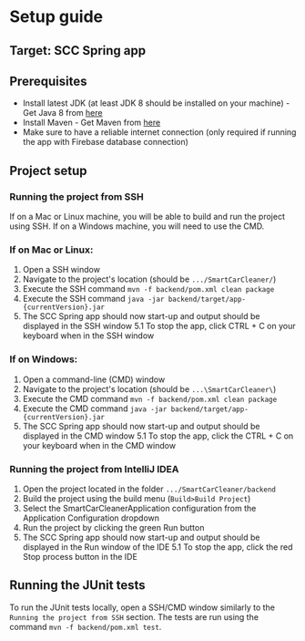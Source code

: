 # Setup guide

## Target: SCC Spring app

## Prerequisites
* Install latest JDK (at least JDK 8 should be installed on your machine) - Get Java 8 from [here](https://www.java.com/en/download/)
* Install Maven - Get Maven from [here](https://maven.apache.org/download.cgi)
* Make sure to have a reliable internet connection (only required if running the app with Firebase database connection)

## Project setup

### Running the project from SSH
If on a Mac or Linux machine, you will be able to build and run the project using SSH. If on a Windows machine, you will need to use the CMD.

### If on Mac or Linux:
1. Open a SSH window
2. Navigate to the project's location (should be `.../SmartCarCleaner/`)
3. Execute the SSH command `mvn -f backend/pom.xml clean package`
4. Execute the SSH command `java -jar backend/target/app-{currentVersion}.jar`
5. The SCC Spring app should now start-up and output should be displayed in the SSH window
5.1 To stop the app, click CTRL + C on your keyboard when in the SSH window

### If on Windows:
1. Open a command-line (CMD) window
2. Navigate to the project's location (should be `...\SmartCarCleaner\`)
3. Execute the CMD command `mvn -f backend/pom.xml clean package`
4. Execute the CMD command `java -jar backend/target/app-{currentVersion}.jar`
5. The SCC Spring app should now start-up and output should be displayed in the CMD window
5.1 To stop the app, click the CTRL + C on your keyboard when in the CMD window

### Running the project from IntelliJ IDEA
1. Open the project located in the folder `.../SmartCarCleaner/backend`
2. Build the project using the build menu (`Build>Build Project`)
3. Select the SmartCarCleanerApplication configuration from the Application Configuration dropdown
4. Run the project by clicking the green Run button
5. The SCC Spring app should now start-up and output should be displayed in the Run window of the IDE
5.1 To stop the app, click the red Stop process button in the IDE

## Running the JUnit tests
To run the JUnit tests locally, open a SSH/CMD window similarly to the `Running the project from SSH` section.
The tests are run using the command `mvn -f backend/pom.xml test`.
